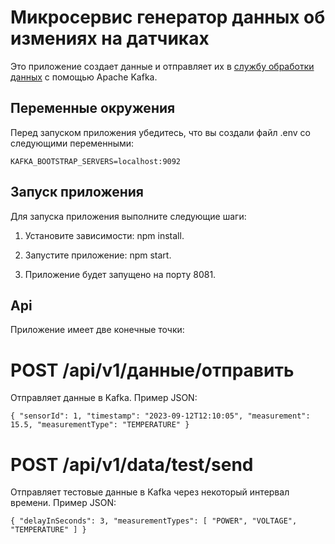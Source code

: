 # Микросервис генератор данных об измениях на датчиках


Это приложение создает данные и отправляет их в [службу обработки данных](https://github.com/AmelinRoman/data-analyser-microservice) с помощью Apache Kafka.

## Переменные окружения

Перед запуском приложения убедитесь, что вы создали файл .env со следующими переменными:


`KAFKA_BOOTSTRAP_SERVERS=localhost:9092`


## Запуск приложения

Для запуска приложения выполните следующие шаги:


1. Установите зависимости: npm install.


2. Запустите приложение: npm start.


3. Приложение будет запущено на порту 8081.


## Api

Приложение имеет две конечные точки:

# POST /api/v1/данные/отправить

Отправляет данные в Kafka. Пример JSON:

`{
  "sensorId": 1,
  "timestamp": "2023-09-12T12:10:05",
  "measurement": 15.5,
  "measurementType": "TEMPERATURE"
}`


# POST /api/v1/data/test/send


Отправляет тестовые данные в Kafka через некоторый интервал времени. Пример JSON:

`{
  "delayInSeconds": 3,
  "measurementTypes": [
    "POWER",
    "VOLTAGE",
    "TEMPERATURE"
  ]
}`

